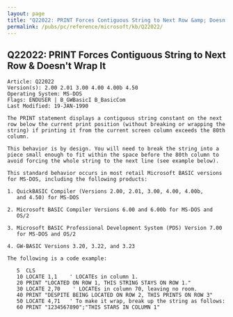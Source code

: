 ```yaml
---
layout: page
title: "Q22022: PRINT Forces Contiguous String to Next Row &amp; Doesn't Wrap It"
permalink: /pubs/pc/reference/microsoft/kb/Q22022/
---
```


## Q22022: PRINT Forces Contiguous String to Next Row &amp; Doesn't Wrap It

	Article: Q22022
	Version(s): 2.00 2.01 3.00 4.00 4.00b 4.50
	Operating System: MS-DOS
	Flags: ENDUSER | B_GWBasicI B_BasicCom
	Last Modified: 19-JAN-1990
	
	The PRINT statement displays a contiguous string constant on the next
	row below the current print position (without breaking or wrapping the
	string) if printing it from the current screen column exceeds the 80th
	column.
	
	This behavior is by design. You will need to break the string into a
	piece small enough to fit within the space before the 80th column to
	avoid forcing the whole string to the next line (see example below).
	
	This standard behavior occurs in most retail Microsoft BASIC versions
	for MS-DOS, including the following products:
	
	1. QuickBASIC Compiler (Versions 2.00, 2.01, 3.00, 4.00, 4.00b,
	   and 4.50) for MS-DOS
	
	2. Microsoft BASIC Compiler Versions 6.00 and 6.00b for MS-DOS and
	   OS/2
	
	3. Microsoft BASIC Professional Development System (PDS) Version 7.00
	   for MS-DOS and OS/2
	
	4. GW-BASIC Versions 3.20, 3.22, and 3.23
	
	The following is a code example:
	
	   5  CLS
	   10 LOCATE 1,1    ' LOCATEs in column 1.
	   20 PRINT "LOCATED ON ROW 1, THIS STRING STAYS ON ROW 1."
	   30 LOCATE 2,70    ' LOCATEs in column 70, leaving no room.
	   40 PRINT "DESPITE BEING LOCATED ON ROW 2, THIS PRINTS ON ROW 3"
	   50 LOCATE 4,71   ' To make it wrap, break up the string as follows:
	   60 PRINT "1234567890";"THIS STARS IN COLUMN 1"
